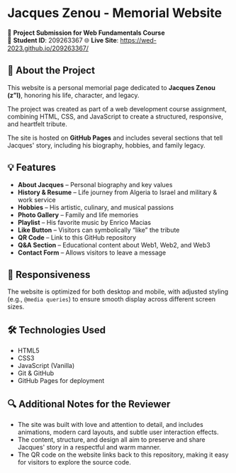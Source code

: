 # Jacques Zenou - Memorial Website

📅 **Project Submission for Web Fundamentals Course**  
👤 **Student ID**: 209263367
🌐 **Live Site**: https://wed-2023.github.io/209263367/ 

## 📖 About the Project

This website is a personal memorial page dedicated to **Jacques Zenou (z”l)**, honoring his life, character, and legacy.

The project was created as part of a web development course assignment, combining HTML, CSS, and JavaScript to create a structured, responsive, and heartfelt tribute.

The site is hosted on **GitHub Pages** and includes several sections that tell Jacques' story, including his biography, hobbies, and family legacy.

## 💡 Features

- **About Jacques** – Personal biography and key values
- **History & Resume** – Life journey from Algeria to Israel and military & work service
- **Hobbies** – His artistic, culinary, and musical passions
- **Photo Gallery** – Family and life memories
- **Playlist** – His favorite music by Enrico Macias
- **Like Button** – Visitors can symbolically “like” the tribute
- **QR Code** – Link to this GitHub repository
- **Q&A Section** – Educational content about Web1, Web2, and Web3
- **Contact Form** – Allows visitors to leave a message

## 📱 Responsiveness

The website is optimized for both desktop and mobile, with adjusted styling (e.g., `@media queries`) to ensure smooth display across different screen sizes.

## 🛠️ Technologies Used

- HTML5  
- CSS3  
- JavaScript (Vanilla)  
- Git & GitHub  
- GitHub Pages for deployment  

## 🔍 Additional Notes for the Reviewer

- The site was built with love and attention to detail, and includes animations, modern card layouts, and subtle user interaction effects.
- The content, structure, and design all aim to preserve and share Jacques' story in a respectful and warm manner.
- The QR code on the website links back to this repository, making it easy for visitors to explore the source code.

